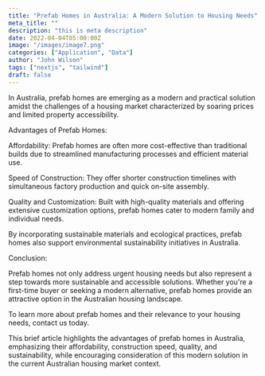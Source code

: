 ```yaml
---
title: "Prefab Homes in Australia: A Modern Solution to Housing Needs"
meta_title: ""
description: "this is meta description"
date: 2022-04-04T05:00:00Z
image: "/images/image7.png"
categories: ["Application", "Data"]
author: "John Wilson"
tags: ["nextjs", "tailwind"]
draft: false
---
```


In Australia, prefab homes are emerging as a modern and practical solution amidst the challenges of a housing market characterized by soaring prices and limited property accessibility.

Advantages of Prefab Homes:

Affordability: Prefab homes are often more cost-effective than traditional builds due to streamlined manufacturing processes and efficient material use.

Speed of Construction: They offer shorter construction timelines with simultaneous factory production and quick on-site assembly.

Quality and Customization: Built with high-quality materials and offering extensive customization options, prefab homes cater to modern family and individual needs.

By incorporating sustainable materials and ecological practices, prefab homes also support environmental sustainability initiatives in Australia.

Conclusion:

Prefab homes not only address urgent housing needs but also represent a step towards more sustainable and accessible solutions. Whether you're a first-time buyer or seeking a modern alternative, prefab homes provide an attractive option in the Australian housing landscape.

To learn more about prefab homes and their relevance to your housing needs, contact us today.

This brief article highlights the advantages of prefab homes in Australia, emphasizing their affordability, construction speed, quality, and sustainability, while encouraging consideration of this modern solution in the current Australian housing market context.